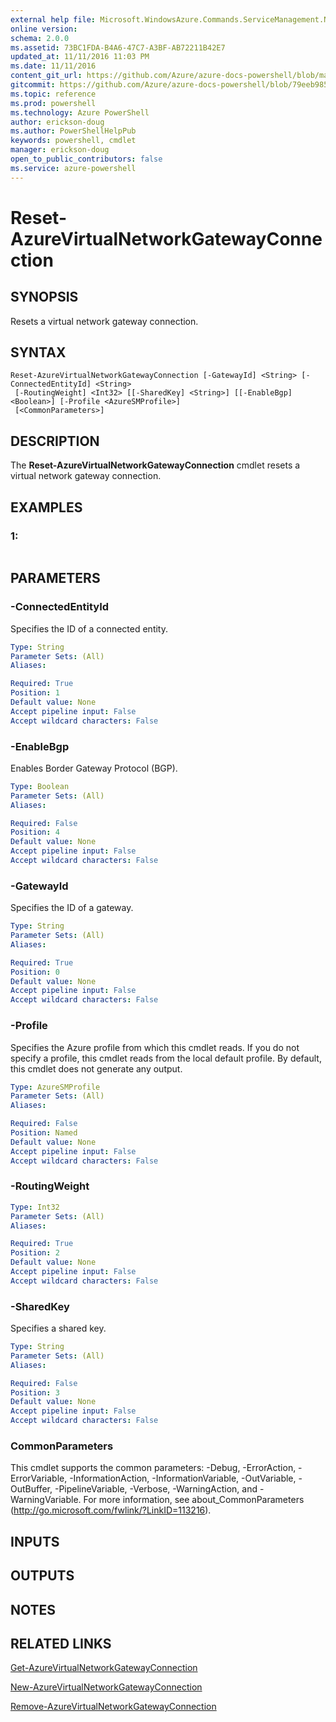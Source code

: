 ```yaml
---
external help file: Microsoft.WindowsAzure.Commands.ServiceManagement.Network.dll-Help.xml
online version: 
schema: 2.0.0
ms.assetid: 73BC1FDA-B4A6-47C7-A3BF-AB72211B42E7
updated_at: 11/11/2016 11:03 PM
ms.date: 11/11/2016
content_git_url: https://github.com/Azure/azure-docs-powershell/blob/master/azureps-cmdlets-docs/ServiceManagement/Azure.Networking/v3.0.0/Reset-AzureVirtualNetworkGatewayConnection.md
gitcommit: https://github.com/Azure/azure-docs-powershell/blob/79eeb985ea480979357fb4695832a0c3d29a48bf/azureps-cmdlets-docs/ServiceManagement/Azure.Networking/v3.0.0/Reset-AzureVirtualNetworkGatewayConnection.md
ms.topic: reference
ms.prod: powershell
ms.technology: Azure PowerShell
author: erickson-doug
ms.author: PowerShellHelpPub
keywords: powershell, cmdlet
manager: erickson-doug
open_to_public_contributors: false
ms.service: azure-powershell
---
```


# Reset-AzureVirtualNetworkGatewayConnection

## SYNOPSIS
Resets a virtual network gateway connection.

## SYNTAX

```
Reset-AzureVirtualNetworkGatewayConnection [-GatewayId] <String> [-ConnectedEntityId] <String>
 [-RoutingWeight] <Int32> [[-SharedKey] <String>] [[-EnableBgp] <Boolean>] [-Profile <AzureSMProfile>]
 [<CommonParameters>]
```

## DESCRIPTION
The **Reset-AzureVirtualNetworkGatewayConnection** cmdlet resets a virtual network gateway connection.

## EXAMPLES

### 1:
```

```

## PARAMETERS

### -ConnectedEntityId
Specifies the ID of a connected entity.

```yaml
Type: String
Parameter Sets: (All)
Aliases: 

Required: True
Position: 1
Default value: None
Accept pipeline input: False
Accept wildcard characters: False
```

### -EnableBgp
Enables Border Gateway Protocol (BGP).

```yaml
Type: Boolean
Parameter Sets: (All)
Aliases: 

Required: False
Position: 4
Default value: None
Accept pipeline input: False
Accept wildcard characters: False
```

### -GatewayId
Specifies the ID of a gateway.

```yaml
Type: String
Parameter Sets: (All)
Aliases: 

Required: True
Position: 0
Default value: None
Accept pipeline input: False
Accept wildcard characters: False
```

### -Profile
Specifies the Azure profile from which this cmdlet reads. 
If you do not specify a profile, this cmdlet reads from the local default profile.
By default, this cmdlet does not generate any output.

```yaml
Type: AzureSMProfile
Parameter Sets: (All)
Aliases: 

Required: False
Position: Named
Default value: None
Accept pipeline input: False
Accept wildcard characters: False
```

### -RoutingWeight
```yaml
Type: Int32
Parameter Sets: (All)
Aliases: 

Required: True
Position: 2
Default value: None
Accept pipeline input: False
Accept wildcard characters: False
```

### -SharedKey
Specifies a shared key.

```yaml
Type: String
Parameter Sets: (All)
Aliases: 

Required: False
Position: 3
Default value: None
Accept pipeline input: False
Accept wildcard characters: False
```

### CommonParameters
This cmdlet supports the common parameters: -Debug, -ErrorAction, -ErrorVariable, -InformationAction, -InformationVariable, -OutVariable, -OutBuffer, -PipelineVariable, -Verbose, -WarningAction, and -WarningVariable. For more information, see about_CommonParameters (http://go.microsoft.com/fwlink/?LinkID=113216).

## INPUTS

## OUTPUTS

## NOTES

## RELATED LINKS

[Get-AzureVirtualNetworkGatewayConnection](xref:ServiceManagement/Azure.Networking/v3.0.0/Get-AzureVirtualNetworkGatewayConnection.md)

[New-AzureVirtualNetworkGatewayConnection](xref:ServiceManagement/Azure.Networking/v3.0.0/New-AzureVirtualNetworkGatewayConnection.md)

[Remove-AzureVirtualNetworkGatewayConnection](xref:ServiceManagement/Azure.Networking/v3.0.0/Remove-AzureVirtualNetworkGatewayConnection.md)


